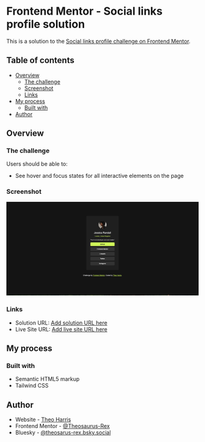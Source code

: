# Frontend Mentor - Social links profile solution

This is a solution to the [Social links profile challenge on Frontend Mentor](https://www.frontendmentor.io/challenges/social-links-profile-UG32l9m6dQ).

## Table of contents

- [Overview](#overview)
  - [The challenge](#the-challenge)
  - [Screenshot](#screenshot)
  - [Links](#links)
- [My process](#my-process)
  - [Built with](#built-with)
- [Author](#author)

## Overview

### The challenge

Users should be able to:

- See hover and focus states for all interactive elements on the page

### Screenshot

![A screenshot of a website showcasing a list of links to social media accounts for someone named Jessica Randall.](assets/images/screenshot.png)

### Links

- Solution URL: [Add solution URL here](https://your-solution-url.com)
- Live Site URL: [Add live site URL here](https://your-live-site-url.com)

## My process

### Built with

- Semantic HTML5 markup
- Tailwind CSS

## Author

- Website - [Theo Harris](https://theo-harris-dev.com/)
- Frontend Mentor - [@Theosaurus-Rex](https://www.frontendmentor.io/profile/Theosaurus-Rex)
- Bluesky - [@theosarus-rex.bsky.social](https://bsky.app/profile/theosaurus-rex.bsky.social)
